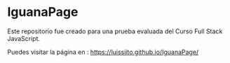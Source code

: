 # IguanaPage
Este repositorio fue creado para una prueba evaluada del Curso Full Stack JavaScript.

Puedes visitar la página en : https://luissiito.github.io/IguanaPage/
